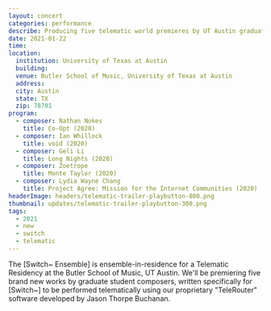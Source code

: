 ```yaml
---
layout: concert
categories: performance
describe: Producing five telematic world premieres by UT Austin graduate student composers, with the [Switch~ Ensemble].
date: 2021-01-22
time:
location:
  institution: University of Texas at Austin
  building:
  venue: Butler School of Music, University of Texas at Austin
  address:
  city: Austin
  state: TX
  zip: 78701
program:
  - composer: Nathan Nokes
    title: Co-Opt (2020)
  - composer: Ian Whillock
    title: void (2020)
  - composer: Geli Li
    title: Long Nights (2020)
  - composer: Zoetrope
    title: Monte Taylor (2020)
  - composer: Lydia Wayne Chang
    title: Project Agree: Mission for the Internet Communities (2020)
headerImage: headers/telematic-trailer-playbutton-800.png
thumbnail: updates/telematic-trailer-playbutton-300.png
tags:
  - 2021
  - new
  - switch
  - telematic
---
```


The [Switch~ Ensemble] is ensemble-in-residence for a Telematic Residency at the Butler School of Music, UT Austin. We'll be premiering five brand new works by graduate student composers, written specifically for [Switch~] to be performed telematically using our proprietary "TeleRouter" software developed by Jason Thorpe Buchanan.
